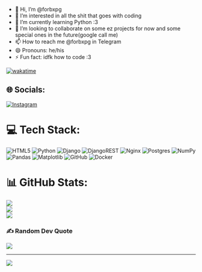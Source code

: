 - 👋 Hi, I’m @forbxpg
- 👀 I’m interested in all the shit that goes with coding
- 🌱 I’m currently learning Python :3
- 💞️ I’m looking to collaborate on some ez projects for now and some special ones in the future(google call me)
- 📫 How to reach me @forbxpg in Telegram
- 😄 Pronouns: he/his
- ⚡ Fun fact: idfk how to code :3


[![wakatime](https://wakatime.com/badge/user/c8b7d035-e602-4a16-94e7-e4caa8122e7c.svg)](https://wakatime.com/@c8b7d035-e602-4a16-94e7-e4caa8122e7c)


## 🌐 Socials:
[![Instagram](https://img.shields.io/badge/Instagram-%23E4405F.svg?logo=Instagram&logoColor=white)](https://instagram.com/@forbxpg) 

# 💻 Tech Stack:
![HTML5](https://img.shields.io/badge/html5-%23E34F26.svg?style=for-the-badge&logo=html5&logoColor=white) ![Python](https://img.shields.io/badge/python-3670A0?style=for-the-badge&logo=python&logoColor=ffdd54) ![Django](https://img.shields.io/badge/django-%23092E20.svg?style=for-the-badge&logo=django&logoColor=white) ![DjangoREST](https://img.shields.io/badge/DJANGO-REST-ff1709?style=for-the-badge&logo=django&logoColor=white&color=ff1709&labelColor=gray) ![Nginx](https://img.shields.io/badge/nginx-%23009639.svg?style=for-the-badge&logo=nginx&logoColor=white) ![Postgres](https://img.shields.io/badge/postgres-%23316192.svg?style=for-the-badge&logo=postgresql&logoColor=white) ![NumPy](https://img.shields.io/badge/numpy-%23013243.svg?style=for-the-badge&logo=numpy&logoColor=white) ![Pandas](https://img.shields.io/badge/pandas-%23150458.svg?style=for-the-badge&logo=pandas&logoColor=white) ![Matplotlib](https://img.shields.io/badge/Matplotlib-%23ffffff.svg?style=for-the-badge&logo=Matplotlib&logoColor=black) ![GitHub](https://img.shields.io/badge/github-%23121011.svg?style=for-the-badge&logo=github&logoColor=white) ![Docker](https://img.shields.io/badge/docker-%230db7ed.svg?style=for-the-badge&logo=docker&logoColor=white)


# 📊 GitHub Stats:
![](https://github-readme-stats.vercel.app/api?username=forbxpg&theme=dark&hide_border=false&include_all_commits=true&count_private=true)<br/>
![](https://github-readme-streak-stats.herokuapp.com/?user=forbxpg&theme=dark&hide_border=false)<br/>
![](https://github-readme-stats.vercel.app/api/top-langs/?username=forbxpg&theme=dark&hide_border=false&include_all_commits=true&count_private=true&layout=compact)

### ✍️ Random Dev Quote
![](https://quotes-github-readme.vercel.app/api?type=horizontal&theme=radical)

---
[![](https://visitcount.itsvg.in/api?id=forbxpg&icon=9&color=13)](https://visitcount.itsvg.in)

<!-- Proudly created with GPRM ( https://gprm.itsvg.in ) -->
